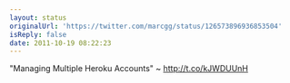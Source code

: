 ```yaml
---
layout: status
originalUrl: 'https://twitter.com/marcgg/status/126573896936853504'
isReply: false
date: 2011-10-19 08:22:23
---
```


"Managing Multiple Heroku Accounts" ~ http://t.co/kJWDUUnH
